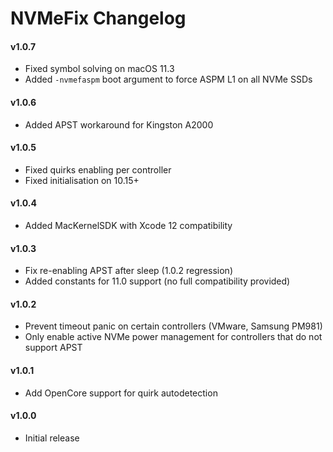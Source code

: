 NVMeFix Changelog
=================
#### v1.0.7
- Fixed symbol solving on macOS 11.3
- Added `-nvmefaspm` boot argument to force ASPM L1 on all NVMe SSDs

#### v1.0.6
- Added APST workaround for Kingston A2000

#### v1.0.5
- Fixed quirks enabling per controller
- Fixed initialisation on 10.15+

#### v1.0.4
- Added MacKernelSDK with Xcode 12 compatibility

#### v1.0.3
- Fix re-enabling APST after sleep (1.0.2 regression)
- Added constants for 11.0 support (no full compatibility provided)

#### v1.0.2
- Prevent timeout panic on certain controllers (VMware, Samsung PM981)
- Only enable active NVMe power management for controllers that do not support APST

#### v1.0.1
- Add OpenCore support for quirk autodetection

#### v1.0.0
- Initial release
